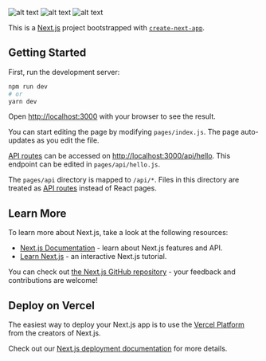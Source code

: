 ![alt text](https://res.cloudinary.com/dewaqintoro/image/upload/v1668151570/Ngodingbentar/music-v2/Screen_Shot_2022-11-11_at_14.22.16_xtdooh.png)
![alt text](https://res.cloudinary.com/dewaqintoro/image/upload/v1668151535/Ngodingbentar/music-v2/Screen_Shot_2022-11-11_at_14.24.32_hhw5ch.png)
![alt text](https://res.cloudinary.com/dewaqintoro/image/upload/v1668151554/Ngodingbentar/music-v2/Screen_Shot_2022-11-11_at_14.23.43_xpb4p4.png)

This is a [Next.js](https://nextjs.org/) project bootstrapped with [`create-next-app`](https://github.com/vercel/next.js/tree/canary/packages/create-next-app).

## Getting Started

First, run the development server:

```bash
npm run dev
# or
yarn dev
```

Open [http://localhost:3000](http://localhost:3000) with your browser to see the result.

You can start editing the page by modifying `pages/index.js`. The page auto-updates as you edit the file.

[API routes](https://nextjs.org/docs/api-routes/introduction) can be accessed on [http://localhost:3000/api/hello](http://localhost:3000/api/hello). This endpoint can be edited in `pages/api/hello.js`.

The `pages/api` directory is mapped to `/api/*`. Files in this directory are treated as [API routes](https://nextjs.org/docs/api-routes/introduction) instead of React pages.

## Learn More

To learn more about Next.js, take a look at the following resources:

- [Next.js Documentation](https://nextjs.org/docs) - learn about Next.js features and API.
- [Learn Next.js](https://nextjs.org/learn) - an interactive Next.js tutorial.

You can check out [the Next.js GitHub repository](https://github.com/vercel/next.js/) - your feedback and contributions are welcome!

## Deploy on Vercel

The easiest way to deploy your Next.js app is to use the [Vercel Platform](https://vercel.com/new?utm_medium=default-template&filter=next.js&utm_source=create-next-app&utm_campaign=create-next-app-readme) from the creators of Next.js.

Check out our [Next.js deployment documentation](https://nextjs.org/docs/deployment) for more details.
